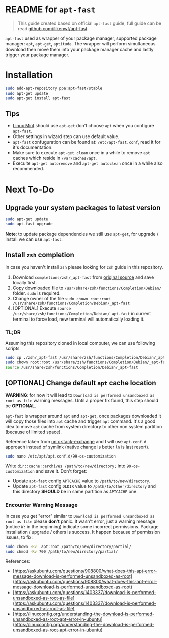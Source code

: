 # README for `apt-fast`

> This guide created based on official `apt-fast` guide, full guide can be read [github.com/ilikenwf/apt-fast](https://github.com/ilikenwf/apt-fast/)

`apt-fast` used as wrapper of your package manager, supported package manager: `apt`, `apt-get`, `aptitude`.
The wrapper will perform simultaneous download then move them into your package manager cache and lastly trigger your package manager.

# Installation

```sh
sudo add-apt-repository ppa:apt-fast/stable
sudo apt-get update
sudo apt-get install apt-fast
```

## Tips

- [Linux Mint](https://www.linuxmint.com/) should use `apt-get` don't choose `apt` when you configure `apt-fast`.
- Other settings in wizard step can use default value.
- `apt-fast` confuguration can be found at: `/etc/apt-fast.conf`, read it for it's documentation.
- Make sure to execute `apt-get clean` once in a while to remove `apt` caches which reside in `/var/caches/apt`.
- Execuite `apt-get autoremove` and `apt-get autoclean` once in a while also recommended.

# Next To-Do

## Upgrade your system packages to latest version

```sh
sudo apt-get update
sudo apt-fast upgrade
```

**Note**: to update package dependencies we still use `apt-get`, for upgrade / install we can use `apt-fast`. 

## Install `zsh` completion

In case you haven't install `zsh` please looking for `zsh` guide in this repository.

1. Download `completions/zsh/_apt-fast` from [original source](https://github.com/ilikenwf/apt-fast/blob/master/completions/zsh/_apt-fast) and save locally first.
2. Copy downloaded file to `/usr/share/zsh/functions/Completion/Debian/` folder. `sudo` is required.
3. Change owner of the file `sudo chown root:root /usr/share/zsh/functions/Completion/Debian/_apt-fast`
4. [OPTIONAL] Execute `source /usr/share/zsh/functions/Completion/Debian/_apt-fast` in current terminal to force load, new terminal will automatically loading it.

### TL;DR

Assuming this repository cloned in local computer, we can use following scripts 

```sh
sudo cp ./zsh/_apt-fast /usr/share/zsh/functions/Completion/Debian/_apt-fast
sudo chown root:root /usr/share/zsh/functions/Completion/Debian/_apt-fast
source /usr/share/zsh/functions/Completion/Debian/_apt-fast
```

## [OPTIONAL] Change default `apt` cache location

**WARNING**: for now it will lead to `Download is performed unsandboxed as root as file` warning messages. Until a proper fix found, this step should be **OPTIONAL**.

`apt-fast` is wrapper around `apt` and `apt-get`, once packages downloaded it will copy those files into `apt` cache and trigger `apt` command.
It's a good idea to move `apt` cache from system directory to other non system partition (because of limited space).

Reference taken from [unix stack-exchange](https://unix.stackexchange.com/questions/160196/change-location-of-the-lists-and-archives-folders) and
I will use `apt.conf.d` approach instead of symlink (native change is better `ln` is last resort).

```sh
sudo nano /etc/apt/apt.conf.d/99-os-customization
```

Write `dir::cache::archives /path/to/new/directory;` into `99-os-customization` and save it.
Don't forget:
- Update `apt-fast` config `APTCACHE` value to `/path/to/new/directory`.
- Update `apt-fast` config `DLDIR` value to `/path/to/other/directory` and this directory **SHOULD** be in same partition as `APTCACHE` one.

### Encounter Warning Message

In case you get "error" similar to `Download is performed unsandboxed as root as file` please **don't** panic.
It wasn't error, just a warning message (notice `W:` in the beginning) indicate some incorrect permissions.
Package installation / upgrade / others is success. It happen because of permission issues, to fix:

```sh
sudo chown -Rv _apt:root /path/to/new/directory/partial/
sudo chmod -Rv 700 /path/to/new/directory/partial/
```

References:
- [https://askubuntu.com/questions/908800/what-does-this-apt-error-message-download-is-performed-unsandboxed-as-root](https://askubuntu.com/questions/908800/what-does-this-apt-error-message-download-is-performed-unsandboxed-as-root)
- [https://askubuntu.com/questions/1403337/download-is-performed-unsandboxed-as-root-as-file](https://askubuntu.com/questions/1403337/download-is-performed-unsandboxed-as-root-as-file)
- [https://linuxconfig.org/understanding-the-download-is-performed-unsandboxed-as-root-apt-error-in-ubuntu](https://linuxconfig.org/understanding-the-download-is-performed-unsandboxed-as-root-apt-error-in-ubuntu)
